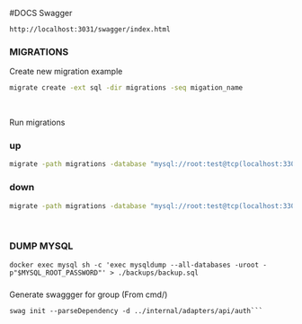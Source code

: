 #DOCS Swagger
````
http://localhost:3031/swagger/index.html
````

### MIGRATIONS

Create new migration example
```bash
migrate create -ext sql -dir migrations -seq migation_name
```
<br />

Run migrations
### up
```bash
migrate -path migrations -database "mysql://root:test@tcp(localhost:3306)/legendary_waffle?charset=utf8mb4&parseTime=True&loc=Local" up
```

### down
```bash
migrate -path migrations -database "mysql://root:test@tcp(localhost:3306)/legendary_waffle?charset=utf8mb4&parseTime=True&loc=Local" up
```
<br />

### DUMP MYSQL
```
docker exec mysql sh -c 'exec mysqldump --all-databases -uroot -p"$MYSQL_ROOT_PASSWORD"' > ./backups/backup.sql
```

###
Generate swaggger for group (From cmd/)
```
swag init --parseDependency -d ../internal/adapters/api/auth```